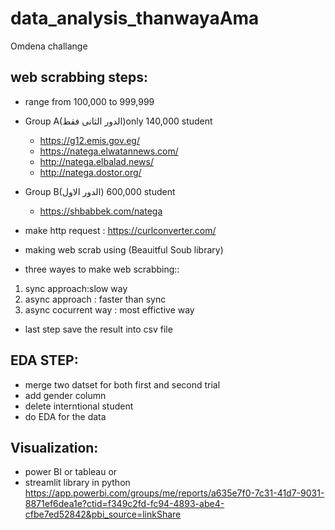 # data_analysis_thanwayaAma
 Omdena challange
## web scrabbing steps:
- range from 100,000 to 999,999
- Group A(الدور الثانى فقط)only 140,000 student
     - https://g12.emis.gov.eg/
     - https://natega.elwatannews.com/
     - http://natega.elbalad.news/
     - http://natega.dostor.org/ 

- Group B(الدور الاول) 600,000 student
    - https://shbabbek.com/natega

- make http request : https://curlconverter.com/
-  making web scrab using (Beauitful Soub library)
-  three wayes to make web scrabbing::
 1. sync approach:slow way
 2. async approach : faster than sync
 3. async cocurrent way : most effictive way
- last step save the result into csv file
## EDA STEP:
- merge two datset for both first and second trial
- add gender column 
- delete interntional student
- do EDA for the data
## Visualization:
- power BI or tableau  or
- streamlit library in python 
https://app.powerbi.com/groups/me/reports/a635e7f0-7c31-41d7-9031-8871ef6dea1e?ctid=f349c2fd-fc94-4893-abe4-cfbe7ed52842&pbi_source=linkShare
